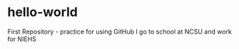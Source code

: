 # hello-world
First Repository - practice for using GitHub
I go to school at NCSU and work for NIEHS
